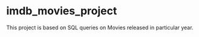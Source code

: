 # imdb_movies_project
This project is based on SQL queries on Movies released in particular year.



